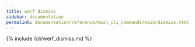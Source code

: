 ```yaml
---
title: werf dismiss
sidebar: documentation
permalink: documentation/reference/main_cli_commands/main/dismiss.html
---
```


{% include /cli/werf_dismiss.md %}
